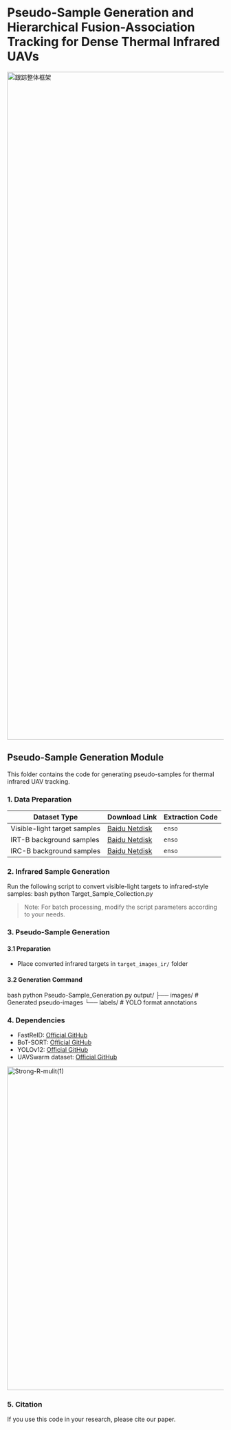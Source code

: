 # Pseudo-Sample Generation and Hierarchical Fusion-Association Tracking for Dense Thermal Infrared UAVs
<img width="8996" height="1554" alt="跟踪整体框架" src="https://github.com/user-attachments/assets/ee7a5ffd-ee14-4fcf-b944-5a0c44ebdb0a" />

## Pseudo-Sample Generation Module

This folder contains the code for generating pseudo-samples for thermal infrared UAV tracking.

### 1. Data Preparation
| Dataset Type | Download Link | Extraction Code |
|--------------|---------------|-----------------|
| Visible-light target samples | [Baidu Netdisk](https://pan.baidu.com/s/1hqhfbyttdnw7pXdCiIOIgg) | `enso` |
| IRT-B background samples | [Baidu Netdisk](https://pan.baidu.com/s/1ak4Cth-aBuAkDtK3X0oq8A) | `enso` |
| IRC-B background samples | [Baidu Netdisk](https://pan.baidu.com/s/1pKLkE1cHMM5-FJH6TxyyPA) | `enso` |

### 2. Infrared Sample Generation
Run the following script to convert visible-light targets to infrared-style samples: 
bash 
python Target_Sample_Collection.py
> Note: For batch processing, modify the script parameters according to your needs.

### 3. Pseudo-Sample Generation
#### 3.1 Preparation
- Place converted infrared targets in `target_images_ir/` folder
#### 3.2 Generation Command
bash
python Pseudo-Sample_Generation.py
output/
├── images/ # Generated pseudo-images
└── labels/ # YOLO format annotations

### 4. Dependencies
- FastReID: [Official GitHub](https://github.com/JDAI-CV/fast-reid)
- BoT-SORT: [Official GitHub](https://github.com/NirAharon/BOT-SORT)
- YOLOv12: [Official GitHub](https://github.com/sunsmarterjie/yolov12)
- UAVSwarm dataset: [Official GitHub](https://github.com/UAVSwarm/UAVSwarm-dataset)
<img width="2500" height="753" alt="Strong-R-mulit(1)" src="https://github.com/user-attachments/assets/13f1b059-11ca-4064-a0c6-ad43437cf9ac" />

### 5. Citation
If you use this code in your research, please cite our paper.
